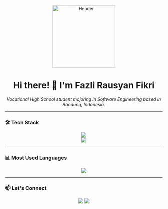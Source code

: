 <p align="center">
  <a href="https://github.com/Gotofud">
    <img src="https://media1.giphy.com/media/v1.Y2lkPTc5MGI3NjExdGdvbWt5Njhnem4yaDdtcnUwZnc5a3I2NGNyOTFzZmswYmR5OGgzdiZlcD12MV9pbnRlcm5hbF9naWZfYnlfaWQmY3Q9Zw/oJNGcsjGW2S7Osj70P/giphy.gif" alt="Header" width="200" />
  </a>
</p>

<h1 align="center">Hi there! 👋 I'm Fazli Rausyan Fikri</h1>
<p align="center">
  <i>Vocational High School student majoring in Software Engineering based in Bandung, Indonesia.</i>
</p>

---

### 🛠️ Tech Stack

<p align="center">
  <img src="https://skillicons.dev/icons?i=html,css,scss,javascript,php,bootstrap,laravel,react,nodejs" />
  <br>
  <img src="https://skillicons.dev/icons?i=mysql,github,figma,vscode,postman,git" />
</p>


---

### 📊 Most Used Languages

<p align="center">
  <img src="https://github-readme-stats.vercel.app/api/top-langs/?username=Gotofud&layout=compact&theme=tokyonight&show_icons=true" />
</p>

---

### 📫 Let's Connect

<p align="center">
  <a href="https://instagram.com/fazlirf_" target="_blank"><img src="https://img.shields.io/badge/Instagram-E4405F?style=flat&logo=instagram&logoColor=white"/></a>
  <a href="mailto:fazlirausyanfikri40.com"><img src="https://img.shields.io/badge/Email-D14836?style=flat&logo=gmail&logoColor=white"/></a>
</p>

